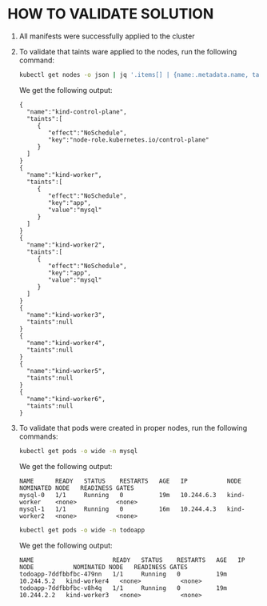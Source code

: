 # HOW TO VALIDATE SOLUTION

1. All manifests were successfully applied to the cluster
2. To validate that taints ware applied to the nodes, run the following command:
    ```bash
    kubectl get nodes -o json | jq '.items[] | {name:.metadata.name, taints:.spec.taints}'
    ```
    We get the following output:
    ```
   {
      "name":"kind-control-plane",
      "taints":[
         {
            "effect":"NoSchedule",
            "key":"node-role.kubernetes.io/control-plane"
         }
      ]
   }
   {
      "name":"kind-worker",
      "taints":[
         {
            "effect":"NoSchedule",
            "key":"app",
            "value":"mysql"
         }
      ]
   }
   {
      "name":"kind-worker2",
      "taints":[
         {
            "effect":"NoSchedule",
            "key":"app",
            "value":"mysql"
         }
      ]
   }
   {
      "name":"kind-worker3",
      "taints":null
   }
   {
      "name":"kind-worker4",
      "taints":null
   }
   {
      "name":"kind-worker5",
      "taints":null
   }
   {
      "name":"kind-worker6",
      "taints":null
   }
    ```

3. To validate that pods were created in proper nodes, run the following commands:
    ```bash
    kubectl get pods -o wide -n mysql
    ```
    We get the following output:
    ```
    NAME      READY   STATUS    RESTARTS   AGE   IP           NODE           NOMINATED NODE   READINESS GATES
    mysql-0   1/1     Running   0          19m   10.244.6.3   kind-worker    <none>           <none>
    mysql-1   1/1     Running   0          16m   10.244.4.3   kind-worker2   <none>           <none>
    ```

    ```bash
    kubectl get pods -o wide -n todoapp
    ```
   
    We get the following output:
    ```
    NAME                      READY   STATUS    RESTARTS   AGE   IP           NODE           NOMINATED NODE   READINESS GATES
    todoapp-7ddfbbfbc-479nn   1/1     Running   0          19m   10.244.5.2   kind-worker4   <none>           <none>
    todoapp-7ddfbbfbc-v8h4q   1/1     Running   0          19m   10.244.2.2   kind-worker3   <none>           <none>
    ```
